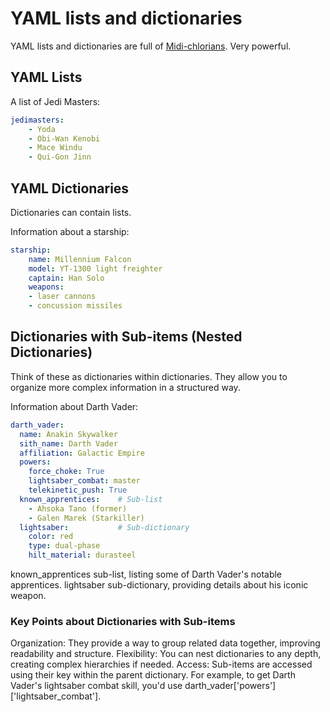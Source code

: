 # YAML lists and dictionaries

YAML lists and dictionaries are full of [Midi-chlorians](https://starwars.fandom.com/wiki/Midi-chlorian). Very powerful.

## YAML Lists 

A list of Jedi Masters:

```YAML
jedimasters:
    - Yoda
    - Obi-Wan Kenobi
    - Mace Windu
    - Qui-Gon Jinn
```
## YAML Dictionaries

Dictionaries can contain lists.

Information about a starship:

```YAML
starship:
    name: Millennium Falcon
    model: YT-1300 light freighter
    captain: Han Solo
    weapons: 
    - laser cannons
    - concussion missiles
```


## Dictionaries with Sub-items (Nested Dictionaries)

Think of these as dictionaries within dictionaries. They allow you to organize more complex information in a structured way.

Information about Darth Vader:

```yaml
darth_vader:
  name: Anakin Skywalker
  sith_name: Darth Vader
  affiliation: Galactic Empire
  powers:               
    force_choke: True
    lightsaber_combat: master
    telekinetic_push: True
  known_apprentices:    # Sub-list
    - Ahsoka Tano (former)
    - Galen Marek (Starkiller)
  lightsaber:           # Sub-dictionary
    color: red
    type: dual-phase
    hilt_material: durasteel
```


known_apprentices sub-list, listing some of Darth Vader's notable apprentices.
lightsaber sub-dictionary, providing details about his iconic weapon.

### Key Points about Dictionaries with Sub-items

Organization: They provide a way to group related data together, improving readability and structure.
Flexibility: You can nest dictionaries to any depth, creating complex hierarchies if needed.
Access: Sub-items are accessed using their key within the parent dictionary. For example, to get Darth Vader's lightsaber combat skill, you'd use darth_vader['powers']['lightsaber_combat'].
